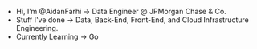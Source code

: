 - Hi, I’m @AidanFarhi -> Data Engineer @ JPMorgan Chase & Co.
- Stuff I've done     -> Data, Back-End, Front-End, and Cloud Infrastructure Engineering.
- Currently Learning  -> Go

<!---
AidanFarhi/AidanFarhi is a ✨ special ✨ repository because its `README.md` (this file) appears on your GitHub profile.
You can click the Preview link to take a look at your changes.
--->
